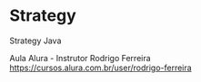 # Strategy
Strategy Java

Aula Alura - Instrutor Rodrigo Ferreira https://cursos.alura.com.br/user/rodrigo-ferreira
